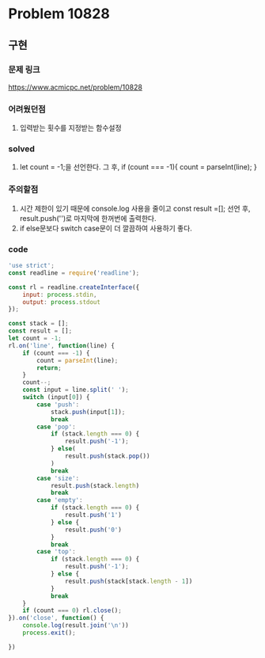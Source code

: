 # Problem 10828

## 구현

### 문제 링크
<https://www.acmicpc.net/problem/10828>

### 어려웠던점
1. 입력받는 횟수를 지정받는 함수설정

### solved
1. let count = -1;을 선언한다. 그 후, 
if (count === -1){
    count = parseInt(line);
} 

### 주의할점
1. 시간 제한이 있기 때문에 console.log 사용을 줄이고 const result =[]; 선언 후, result.push('')로 마지막에 한꺼번에 출력한다.
2. if else문보다 switch case문이 더 깔끔하여 사용하기 좋다.
### code
```javascript
'use strict';
const readline = require('readline');

const rl = readline.createInterface({
    input: process.stdin,
    output: process.stdout
});

const stack = [];
const result = [];
let count = -1;
rl.on('line', function(line) {
    if (count === -1) {
        count = parseInt(line);
        return;
    }
    count--;
    const input = line.split(' ');
    switch (input[0]) {
        case 'push':
            stack.push(input[1]);
            break
        case 'pop':
            if (stack.length === 0) {
                result.push('-1');
            } else(
                result.push(stack.pop())
            )
            break
        case 'size':
            result.push(stack.length)
            break
        case 'empty':
            if (stack.length === 0) {
                result.push('1')
            } else {
                result.push('0')
            }
            break
        case 'top':
            if (stack.length === 0) {
                result.push('-1');
            } else {
                result.push(stack[stack.length - 1])
            }
            break
    }
    if (count === 0) rl.close();
}).on('close', function() {
    console.log(result.join('\n'))
    process.exit();

})
```
